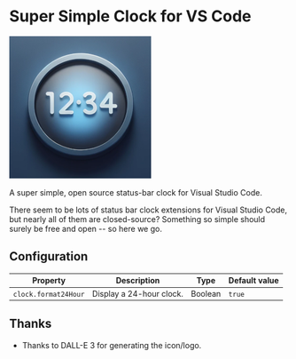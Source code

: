 # Super Simple Clock for VS Code

![Clock](images/icon.png)

A super simple, open source status-bar clock for Visual Studio Code.

There seem to be lots of status bar clock extensions for Visual Studio Code, but
nearly all of them are closed-source?  Something so simple should surely be free
and open -- so here we go.

## Configuration

|Property|Description|Type|Default value|
|---|---|---|---|
|`clock.format24Hour`|Display a 24-hour clock.|Boolean|`true`|

## Thanks

- Thanks to DALL-E 3 for generating the icon/logo.
